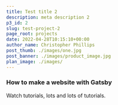 ```yaml
---
title: Test title 2
description: meta description 2
p3_id: 2
slug: test-project-2
page_root: projects
date: 2022-04-28T10:15:10+00:00
author_name: Christopher Phillips
post_thumb: ./images/one.jpg
post_banner: ./images/product_image.jpg
plan_image: ./images/
---
```


### How to make a website with Gatsby

Watch tutorials, lots and lots of tutorials.
